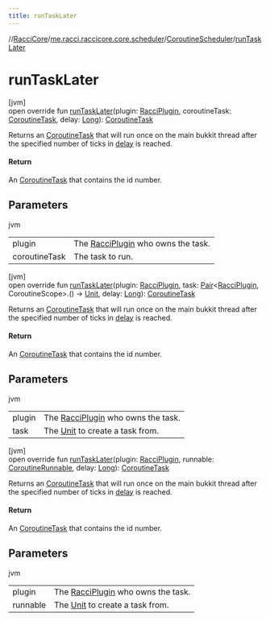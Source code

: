```yaml
---
title: runTaskLater
---
```

//[RacciCore](../../../index.html)/[me.racci.raccicore.core.scheduler](../index.html)/[CoroutineScheduler](index.html)/[runTaskLater](run-task-later.html)



# runTaskLater



[jvm]\
open override fun [runTaskLater](run-task-later.html)(plugin: [RacciPlugin](../../me.racci.raccicore.api.plugin/-racci-plugin/index.html), coroutineTask: [CoroutineTask](../../me.racci.raccicore.api.scheduler/-coroutine-task/index.html), delay: [Long](https://kotlinlang.org/api/latest/jvm/stdlib/kotlin/-long/index.html)): [CoroutineTask](../../me.racci.raccicore.api.scheduler/-coroutine-task/index.html)



Returns an [CoroutineTask](../../me.racci.raccicore.api.scheduler/-coroutine-task/index.html) that will run once on the main bukkit thread after the specified number of ticks in [delay](run-task-later.html) is reached.



#### Return



An [CoroutineTask](../../me.racci.raccicore.api.scheduler/-coroutine-task/index.html) that contains the id number.



## Parameters


jvm

| | |
|---|---|
| plugin | The [RacciPlugin](../../me.racci.raccicore.api.plugin/-racci-plugin/index.html) who owns the task. |
| coroutineTask | The task to run. |





[jvm]\
open override fun [runTaskLater](run-task-later.html)(plugin: [RacciPlugin](../../me.racci.raccicore.api.plugin/-racci-plugin/index.html), task: [Pair](https://kotlinlang.org/api/latest/jvm/stdlib/kotlin/-pair/index.html)&lt;[RacciPlugin](../../me.racci.raccicore.api.plugin/-racci-plugin/index.html), CoroutineScope&gt;.() -&gt; [Unit](https://kotlinlang.org/api/latest/jvm/stdlib/kotlin/-unit/index.html), delay: [Long](https://kotlinlang.org/api/latest/jvm/stdlib/kotlin/-long/index.html)): [CoroutineTask](../../me.racci.raccicore.api.scheduler/-coroutine-task/index.html)



Returns an [CoroutineTask](../../me.racci.raccicore.api.scheduler/-coroutine-task/index.html) that will run once on the main bukkit thread after the specified number of ticks in [delay](run-task-later.html) is reached.



#### Return



An [CoroutineTask](../../me.racci.raccicore.api.scheduler/-coroutine-task/index.html) that contains the id number.



## Parameters


jvm

| | |
|---|---|
| plugin | The [RacciPlugin](../../me.racci.raccicore.api.plugin/-racci-plugin/index.html) who owns the task. |
| task | The [Unit](https://kotlinlang.org/api/latest/jvm/stdlib/kotlin/-unit/index.html) to create a task from. |





[jvm]\
open override fun [runTaskLater](run-task-later.html)(plugin: [RacciPlugin](../../me.racci.raccicore.api.plugin/-racci-plugin/index.html), runnable: [CoroutineRunnable](../../me.racci.raccicore.api.scheduler/-coroutine-runnable/index.html), delay: [Long](https://kotlinlang.org/api/latest/jvm/stdlib/kotlin/-long/index.html)): [CoroutineTask](../../me.racci.raccicore.api.scheduler/-coroutine-task/index.html)



Returns an [CoroutineTask](../../me.racci.raccicore.api.scheduler/-coroutine-task/index.html) that will run once on the main bukkit thread after the specified number of ticks in [delay](run-task-later.html) is reached.



#### Return



An [CoroutineTask](../../me.racci.raccicore.api.scheduler/-coroutine-task/index.html) that contains the id number.



## Parameters


jvm

| | |
|---|---|
| plugin | The [RacciPlugin](../../me.racci.raccicore.api.plugin/-racci-plugin/index.html) who owns the task. |
| runnable | The [Unit](https://kotlinlang.org/api/latest/jvm/stdlib/kotlin/-unit/index.html) to create a task from. |




